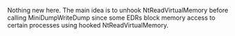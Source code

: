 Nothing new here. The main idea is to unhook NtReadVirtualMemory before calling MiniDumpWriteDump since some EDRs block memory access to certain processes 
using hooked NtReadVirtualMemory.
